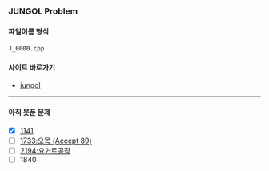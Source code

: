 <h3> JUNGOL Problem </h3>

#### 파일이름 형식
  `
  J_0000.cpp
  `  

#### 사이트 바로가기
  - [jungol](http://jungol.co.kr/)
   
*******

#### 아직 못푼 문제
  - [X] [1141](http://jungol.co.kr/bbs/board.php?bo_table=pbank&wr_id=421&sca=3020)
  - [ ] [1733:오목 (Accept 89)](http://jungol.co.kr/bbs/board.php?bo_table=pbank&wr_id=1006&sca=2060)
  - [ ] [2194:요거트공장](http://jungol.co.kr/bbs/board.php?bo_table=pbank&wr_id=1454&sca=99&sfl=wr_hit&stx=2194)
  - [ ] 1840
